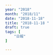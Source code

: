```yaml
---
year: "2018"
month: "2018/11"
date: "2018-11-18"
title: "2018-11-18 "
draft: true
tags: [
    "日報"
]

---
```


